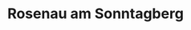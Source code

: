 ---
title: Rosenau am Sonntagberg
url: /rosenau-am-sonntagberg/
latitude: 48.01
longitude: 14.742
---